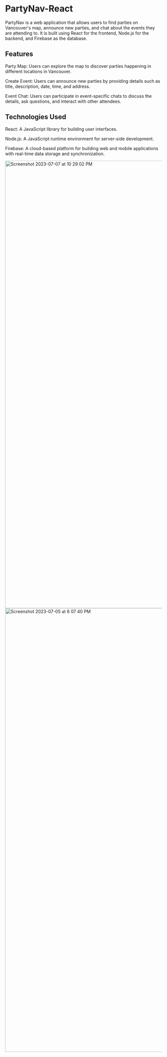 # PartyNav-React



PartyNav is a web application that allows users to find parties on Vancouver's map, announce new parties, and chat about the events they are attending to. It is built using React for the frontend, Node.js for the backend, and Firebase as the database.

## Features
Party Map: Users can explore the map to discover parties happening in different locations in Vancouver.

Create Event: Users can announce new parties by providing details such as title, description, date, time, and address.

Event Chat: Users can participate in event-specific chats to discuss the details, ask questions, and interact with other attendees.

## Technologies Used
React: A JavaScript library for building user interfaces.

Node.js: A JavaScript runtime environment for server-side development.

Firebase: A cloud-based platform for building web and mobile applications with real-time data storage and synchronization.

<img width="1436" alt="Screenshot 2023-07-07 at 10 29 02 PM" src="https://github.com/KoushaAm/PartyNav-React/assets/67440795/5f7b36de-06b1-4753-9c61-b4d68725af98">



<img width="1424" alt="Screenshot 2023-07-05 at 6 07 40 PM" src="https://github.com/KoushaAm/PartyNav-React/assets/67440795/d88d900e-4dac-4e2a-afc7-e6905b87f678">
